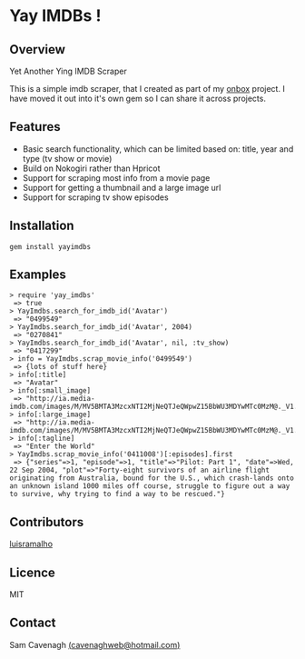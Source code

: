 # Yay IMDBs !

Overview
--------
Yet Another Ying IMDB Scraper

This is a simple imdb scraper, that I created as part of my [onbox](http://github.com/o-sam-o/onbox) project.  I have moved it out into it's own gem so I can share it across projects.

Features
--------
 * Basic search functionality, which can be limited based on: title, year and type (tv show or movie)
 * Build on Nokogiri rather than Hpricot
 * Support for scraping most info from a movie page
 * Support for getting a thumbnail and a large image url
 * Support for scraping tv show episodes

Installation
------------

	gem install yayimdbs

Examples
--------

	> require 'yay_imdbs'
	 => true
	> YayImdbs.search_for_imdb_id('Avatar')
	 => "0499549"
	> YayImdbs.search_for_imdb_id('Avatar', 2004)
	 => "0270841"
	> YayImdbs.search_for_imdb_id('Avatar', nil, :tv_show)
	 => "0417299"
	> info = YayImdbs.scrap_movie_info('0499549')
	 => {lots of stuff here}
	> info[:title]
	 => "Avatar"
	> info[:small_image]
	 => "http://ia.media-imdb.com/images/M/MV5BMTA3MzcxNTI2MjNeQTJeQWpwZ15BbWU3MDYwMTc0MzM@._V1._SX100_SY122_.jpg"
	> info[:large_image]
	 => "http://ia.media-imdb.com/images/M/MV5BMTA3MzcxNTI2MjNeQTJeQWpwZ15BbWU3MDYwMTc0MzM@._V1._SX488_SY595_.jpg"
	> info[:tagline]
	 => "Enter the World"
	> YayImdbs.scrap_movie_info('0411008')[:episodes].first
	 => {"series"=>1, "episode"=>1, "title"=>"Pilot: Part 1", "date"=>Wed, 22 Sep 2004, "plot"=>"Forty-eight survivors of an airline flight originating from Australia, bound for the U.S., which crash-lands onto an unknown island 1000 miles off course, struggle to figure out a way to survive, why trying to find a way to be rescued."}

Contributors
------------
[luisramalho](https://github.com/luisramalho)

Licence
-------
MIT

Contact
-------
Sam Cavenagh [(cavenaghweb@hotmail.com)](mailto:cavenaghweb@hotmail.com)
